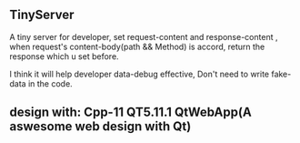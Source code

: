 ## TinyServer
A tiny server for developer, set request-content and response-content , when request's content-body(path && Method) is accord, return the response which u set before.


I think it will help developer data-debug effective, Don't need to write fake-data in the code.


## design with: Cpp-11  QT5.11.1  QtWebApp(A aswesome web design with Qt)
